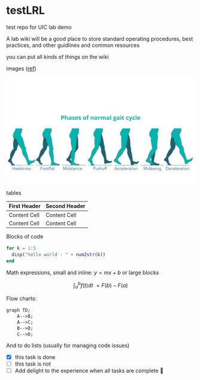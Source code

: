 # testLRL
test repo for UIC lab demo

A lab wiki will be a good place to store standard operating procedures, best practices, and other guidlines and common resources

you can put all kinds of things on the wiki

images ([ref](https://physiofitfinder.in/human-gait-pattern-and-abnormal-gait))

<img src="https://github.com/hdmcdonald/testLRL/blob/main/wikiFiles/gaitCycle.png" width="508">

tables

| First Header  | Second Header |
| ------------- | ------------- |
| Content Cell  | Content Cell  |
| Content Cell  | Content Cell  |

Blocks of code 

```MATLAB
for k = 1:5
  disp("hello world - " + num2str(k))
end
```

Math expressions, small and inline: $y = mx + b$
or large blocks

$$\int_{a}^{b} f(t)dt \ = F(b) - F(a)$$

Flow charts: 

```mermaid
graph TD;
    A-->B;
    A-->C;
    B-->D;
    C-->D;
```

And to do lists (usually for managing code issues)
- [x] this task is done
- [ ] this task is not
- [ ] Add delight to the experience when all tasks are complete :tada:
